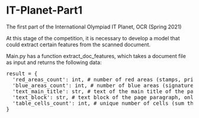 # IT-Planet-Part1

The first part of the International Olympiad IT Planet, OCR (Spring 2021)

At this stage of the competition, it is necessary to develop a model that could extract certain features from the scanned document.

Main.py has a function extract_doc_features, which takes a document file as input and returns the following data:

<pre>result = {
  'red_areas_count': int, # number of red areas (stamps, print, etc.) on a scan
  'blue_areas_count': int, # number of blue areas (signatures, stamps, stamps) on the scan
  'text_main_title': str, # text of the main title of the page or ""
  'text_block': str, # text block of the page paragraph, only the first 10 words, or ""
  'table_cells_count': int, # unique number of cells (sum the number of cells in one or more tables)
}</pre>
